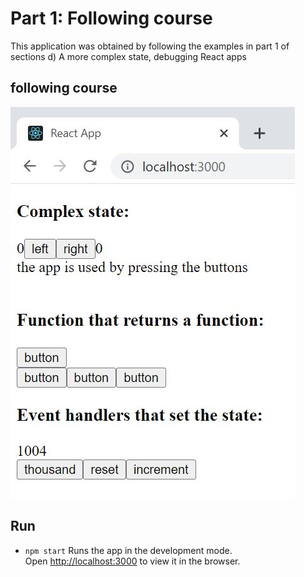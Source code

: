 # Part 1: Following course

This application was obtained by following the examples in part 1 of sections d)
A more complex state, debugging React apps

## following course

![](courseexample_d.JPG)

## Run 
- `npm start`
Runs the app in the development mode.<br />
Open [http://localhost:3000](http://localhost:3000) to view it in the browser.